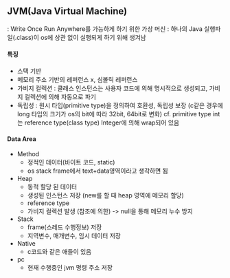 ## JVM(Java Virtual Machine)
: Write Once Run Anywhere를 가능하게 하기 위한 가상 머신
: 하나의 Java 실행파일(.class)이 os에 상관 없이 실행되게 하기 위해 생겨남

#### 특징
- 스택 기반
- 메모리 주소 기반의 레퍼런스 x, 심볼릭 레퍼런스 
- 가비지 컬렉션 : 클래스 인스턴스는 사용자 코드에 의해 명시적으로 생성되고, 가비지 컬렉션에 의해 자동으로 파기 
- 독립성 : 원시 타입(primitive type)을 정의하여 호환성, 독립성 보장
(c같은 경우에 long 타입의 크기가 os의 bit에 따라 32bit, 64bit로 변화)
cf. primitive type int는 reference type(class type) Integer에 의해 wrap되어 있음

#### Data Area
- Method
    + 정적인 데이터(바이트 코드, static)
    + os stack frame에서 text+data영역이라고 생각하면 됨 
- Heap
    + 동적 할당 된 데이터 
    + 생성된 인스턴스 저장 (new를 할 때 heap 영역에 메모리 할당)
    + reference type
    + 가비지 컬렉션 발생 (참조에 의한) -> null을 통해 메모리 누수 방지 
- Stack
    + frame(스레드 수행정보) 저장 
    + 지역변수, 매개변수, 임시 데이터 저장 
- Native
    + c코드와 같은 애들이 있음
- pc
    + 현재 수행중인 jvm 명령 주소 저장  




